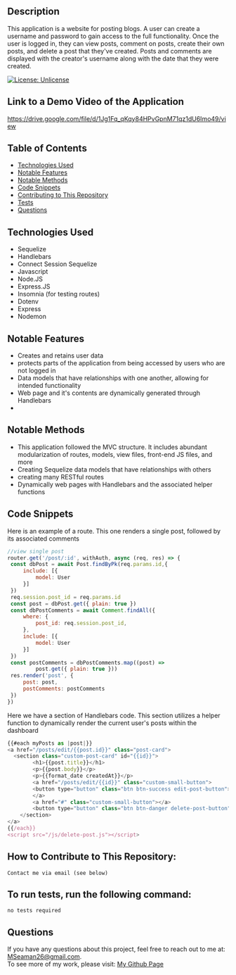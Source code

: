
  ## Description

This application is a website for posting blogs.  A user can create a username and password to gain access to the full functionality.  Once the user is logged in, they can view posts, comment on posts, create their own posts, and delete a post that they've created. Posts and comments are displayed with the creator's username along with the date that they were created.

  [![License: Unlicense](https://img.shields.io/badge/license-Unlicense-blue.svg)](http://unlicense.org/)


  ## Link to a Demo Video of the Application
  https://drive.google.com/file/d/1Jg1Fq_qKqy84HPvGpnM71qz1dU6Imo49/view

  ## Table of Contents

 
  * [Technologies Used](#technologies-used)
  * [Notable Features](#notable-features)
  * [Notable Methods](#notable-methods)
  * [Code Snippets](#code-snippets)
  * [Contributing to This Repository](#how-to-contribute-to-this-repository)<br />
  * [Tests](#to-run-tests-run-the-following-command)<br />
  * [Questions](#questions)<br />

  ## Technologies Used
  - Sequelize
  - Handlebars
  - Connect Session Sequelize
  - Javascript
  - Node.JS
  - Express.JS
  - Insomnia (for testing routes)
  - Dotenv
  - Express 
  - Nodemon
  ## Notable Features
  - Creates and retains user data
  - protects parts of the application from being accessed by users who are not logged in
  - Data models that have relationships with one another, allowing for intended functionality
  - Web page and it's contents are dynamically generated through Handlebars
  - 

  ## Notable Methods
  - This application followed the MVC structure.  It includes abundant modularization of routes, models, view files, front-end JS files, and more
  - Creating Sequelize data models that have relationships with others
  - creating many RESTful routes
  - Dynamically web pages with Handlebars and the associated helper functions

 ## Code Snippets
   Here is an example of a route.  This one renders a single post, followed by its associated comments
   ```javascript
//view single post 
router.get('/post/:id', withAuth, async (req, res) => {
    const dbPost = await Post.findByPk(req.params.id,{
        include: [{
            model: User
        }]
    })
    req.session.post_id = req.params.id
    const post = dbPost.get({ plain: true })
    const dbPostComments = await Comment.findAll({
        where: {
            post_id: req.session.post_id,
        },
        include: [{
            model: User
        }]
    })
    const postComments = dbPostComments.map((post) => 
            post.get({ plain: true }))
    res.render('post', {
        post: post,
        postComments: postComments
    })
})
   ```
Here we have a section of Handlebars code.  This section utilizes a helper function to dynamically render the current user's posts within the dashboard
```javascript
{{#each myPosts as |post|}}
<a href="/posts/edit/{{post.id}}" class="post-card">
  <section class="custom-post-card" id="{{id}}">
        <h1>{{post.title}}</h1>
        <p>{{post.body}}</p>
        <p>{{format_date createdAt}}</p>
        <a href="/posts/edit/{{id}}" class="custom-small-button">
        <button type="button" class="btn btn-success edit-post-button">Edit Post</button>
        </a>
        <a href="#" class="custom-small-button"></a>
        <button type="button" class="btn btn-danger delete-post-button" id={{post.id}}>Delete Post</button>
    </section>
</a>
{{/each}}
<script src="/js/delete-post.js"></script>
```

    
  ## How to Contribute to This Repository:

    Contact me via email (see below)
    
  ## To run tests, run the following command:

    no tests required

    
  ## Questions
  If you have any questions about this project, feel free to reach out to me at:
  <a href="MSeaman26@gmail.com">MSeaman26@gmail.com</a>.  
  To see more of my work, please visit:
  <a href="https://github.com/MSeaman26">My Github Page</a>






